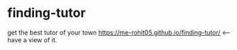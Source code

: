 # finding-tutor
get the best tutor of your town
https://me-rohit05.github.io/finding-tutor/  <--have a view of  it.

